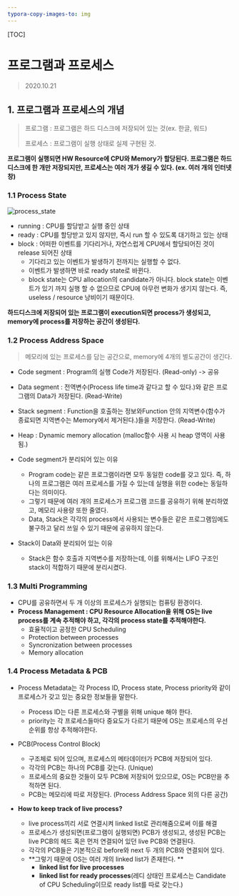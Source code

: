```yaml
---
typora-copy-images-to: img
---
```


[TOC]

# 프로그램과 프로세스

> 2020.10.21



## 1. 프로그램과 프로세스의 개념

> 프로그램 : 프로그램은 하드 디스크에 저장되어 있는 것(ex. 한글, 워드)
>
> 프로세스 : 프로그램이 실행 상태로 실제 구현된 것.

**프로그램이 실행되면 HW Resource에 CPU와 Memory가 할당된다. 프로그램은 하드디스크에 한 개만 저장되지만, 프로세스는 여러 개가 생길 수 있다. (ex. 여러 개의 인터넷 창)**



### 1.1 Process State

![process_state](C:\Users\qmffn\Desktop\ComputerScience\OS\img\process_state.jpg)

- running : CPU를 할당받고 실행 중인 상태
- ready : CPU를 할당받고 있지 않지만, 즉시 run 할 수 있도록 대기하고 있는 상태
- block : 어떠한 이벤트를 기다리거나, 자연스럽게 CPU에서 할당되어진 것이 release 되어진 상태
  - 기다리고 있는 이벤트가 발생하기 전까지는 실행할 수 없다.
  - 이벤트가 발생하면 바로 ready state로 바뀐다.
  - block state는 CPU allocation의 candidate가 아니다. block state는 이벤트가 있기 까지 실행 할 수 없으므로 CPU에 아무런 변화가 생기지 않는다. 즉, useless / resource 낭비이기 때문이다.

**하드디스크에 저장되어 있는 프로그램이 execution되면 process가 생성되고, memory에 process를 저장하는 공간이 생성된다.**



### 1.2 Process Address Space

> 메모리에 있는 프로세스를 담는 공간으로, memory에 4개의 별도공간이 생긴다.



- Code segment : Program의 실행 Code가 저장된다. (Read-only) -> 공유
- Data segment : 전역변수(Process life time과 같다고 할 수 있다.)와 같은 프로그램의 Data가 저장된다. (Read-Write)

- Stack segment : Function을 호출하는 정보와Function 안의 지역변수(함수가 종료되면 지역변수는 Memory에서 제거된다.)들을 저장한다. (Read-Write)

- Heap : Dynamic memory allocation (malloc함수 사용 시 heap 영역이 사용됨.)



- Code segment가 분리되어 있는 이유
  - Program code는 같은 프로그램이라면 모두 동일한 code를 갖고 있다. 즉, 하나의 프로그램은 여러 프로세스를 가질 수 있는데 실행을 위한 code는 동일하다는 의미이다.
  - 그렇기 때문에 여러 개의 프로세스가 프로그램 코드를 공유하기 위해 분리하였고, 메모리 사용량 또한 줄였다.
  - Data, Stack은 각각의 process에서 사용되는 변수들은 같은 프로그램임에도 불구하고 달리 쓰일 수 있기 때문에 공유하지 않는다.



- Stack이 Data와 분리되어 있는 이유
  - Stack은 함수 호출과 지역변수를 저장하는데, 이를 위해서는 LIFO 구조인 stack이 적합하기 때문에 분리시켰다.



### 1.3  Multi Programming

- CPU를 공유하면서 두 개 이상의 프로세스가 실행되는 컴퓨팅 환경이다.
- **Process Management : CPU Resource Allocation을 위해 OS는 live process를 계속 추적해야 하고, 각각의 process state를 추적해야한다.**
  - 효율적이고 공정한 CPU Scheduling
  - Protection between processes
  - Syncronization between processes
  - Memory allocation



### 1.4 Process Metadata & PCB

- Process Metadata는 각 Process ID, Process state, Process priority와 같이 프로세스가 갖고 있는 중요한 정보들을 말한다.
  - Process ID는 다른 프로세스와 구별을 위해 unique 해야 한다.
  - priority는 각 프로세스들마다 중요도가 다르기 때문에 OS는 프로세스의 우선순위를 항상 추적해야한다.
- PCB(Process Control Block)
  - 구조체로 되어 있으며, 프로세스의 메타데이터가 PCB에 저장되어 있다.
  - 각각의 PCB는 하나의 PCB를 갖는다. (Unique)
  - 프로세스의 중요한 것들이 모두 PCB에 저장되어 있으므로, OS는 PCB만을 추적하면 된다.
  - PCB는 메모리에 따로 저장된다. (Process Address Space 외의 다른 공간)



- **How to keep track of live process?**
  - live process끼리 서로 연결시켜 linked list로 관리해줌으로써 이를 해결
  - 프로세스가 생성되면(프로그램이 실행되면) PCB가 생성되고, 생성된 PCB는 live PCB의 헤드 혹은 먼저 연결되어 있던 live PCB와 연결된다.
  - 각각의 PCB들은 기본적으로 before와 next 두 개의 PCB와 연결되어 있다.
  - **그렇기 때문에 OS는 여러 개의 linked list가 존재한다. **
    - **linked list for live processes**
    - **linked list for ready processes**(레디 상태인 프로세스는 Candidate of CPU Scheduling이므로 ready list를 따로 갖는다.)



